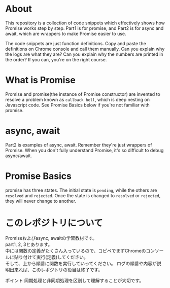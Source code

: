 # About
This repository is a collection of code snippets which effectively shows how Promise works step by step.
Part1 is for promise, and Part2 is for async and await, which are wrappers to make Promise easier to use.

The code snippets are just function definitions. Copy and paste the definitions on Chrome console and call them manually.
Can you explain why the logs are what they are? Can you explain why the numbers are printed in the order?
If you can, you're on the right course.

# What is Promise
Promise and promise(the instance of Promise constructor) are invented to resolve a problem known as `callback hell`, which is deep nesting on Javascript code. See Promise Basics below if you're not familiar with promise.

# async, await
Part2 is examples of async, await. Remember they're just wrappers of Promise. When you don't fully understand Promise, it's so difficult to debug async/await.

# Promise Basics
promise has three states. The initial state is `pending`, while the others are `resolved` and `rejected`.
Once the state is changed to `resolved` or `rejected`, they will never change to another.

# このレポジトリについて
Promiseおよびasync, awaitの学習教材です。  
part1, 2, 3とあります。  
中には関数の定義がたくさん入っているので、コピペでまずChromeのコンソールに貼り付けて実行(定義)してください。  
そして、上から順番に関数を実行していってください。
ログの順番や内容が説明出来れば、このレポジトリの役目は終了です。

ポイント
同期処理と非同期処理を区別して理解することが大切です。
